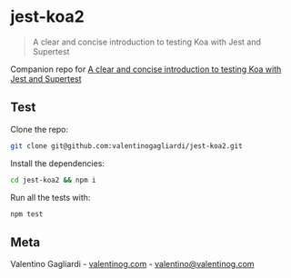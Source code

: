 # jest-koa2
> A clear and concise introduction to testing Koa with Jest and Supertest

Companion repo for [A clear and concise introduction to testing Koa with Jest and Supertest](https://www.valentinog.com/blog/testing-api-koa-jest/)

## Test

Clone the repo:

```bash
git clone git@github.com:valentinogagliardi/jest-koa2.git
```

Install the dependencies:

```bash
cd jest-koa2 && npm i
```

Run all the tests with:

```bash
npm test
```

## Meta

Valentino Gagliardi - [valentinog.com](https://www.valentinog.com) - valentino@valentinog.com